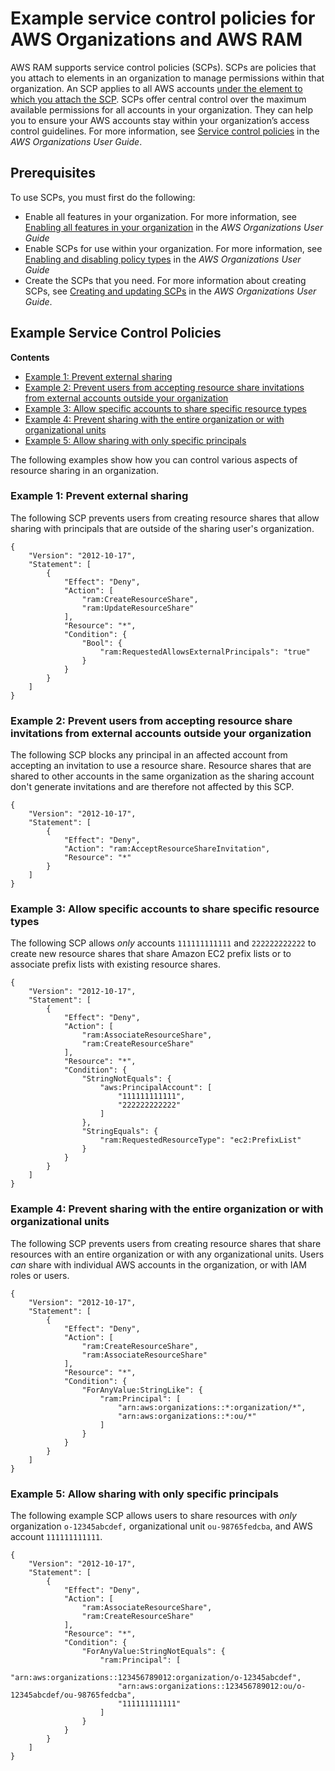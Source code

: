 # Example service control policies for AWS Organizations and AWS RAM<a name="scp"></a>

AWS RAM supports service control policies \(SCPs\)\. SCPs are policies that you attach to elements in an organization to manage permissions within that organization\. An SCP applies to all AWS accounts [under the element to which you attach the SCP](https://docs.aws.amazon.com/organizations/latest/userguide/orgs_manage_policies_inheritance_auth.html)\. SCPs offer central control over the maximum available permissions for all accounts in your organization\. They can help you to ensure your AWS accounts stay within your organization’s access control guidelines\. For more information, see [ Service control policies](https://docs.aws.amazon.com/organizations/latest/userguide/orgs_manage_policies_type-auth.html) in the *AWS Organizations User Guide*\.

## Prerequisites<a name="scp-prereqs"></a>

To use SCPs, you must first do the following:
+ Enable all features in your organization\. For more information, see [Enabling all features in your organization](https://docs.aws.amazon.com/organizations/latest/userguide/orgs_manage_org_support-all-features.html) in the *AWS Organizations User Guide*
+ Enable SCPs for use within your organization\. For more information, see [Enabling and disabling policy types](https://docs.aws.amazon.com/organizations/latest/userguide/orgs_manage_policies_enable-disable.html) in the *AWS Organizations User Guide*
+ Create the SCPs that you need\. For more information about creating SCPs, see [ Creating and updating SCPs](https://docs.aws.amazon.com/organizations/latest/userguide/orgs_manage_policies_scp-create.html) in the *AWS Organizations User Guide*\.

## Example Service Control Policies<a name="scp-examples"></a>

**Contents**
+ [Example 1: Prevent external sharing](#example-one)
+ [Example 2: Prevent users from accepting resource share invitations from external accounts outside your organization](#example-two)
+ [Example 3: Allow specific accounts to share specific resource types](#example-three)
+ [Example 4: Prevent sharing with the entire organization or with organizational units](#example-four)
+ [Example 5: Allow sharing with only specific principals](#example-five)

The following examples show how you can control various aspects of resource sharing in an organization\.

### Example 1: Prevent external sharing<a name="example-one"></a>

The following SCP prevents users from creating resource shares that allow sharing with principals that are outside of the sharing user's organization\.

```
{
    "Version": "2012-10-17",
    "Statement": [
        {
            "Effect": "Deny",
            "Action": [
                "ram:CreateResourceShare",
                "ram:UpdateResourceShare"
            ],
            "Resource": "*",
            "Condition": {
                "Bool": {
                    "ram:RequestedAllowsExternalPrincipals": "true"
                }
            }
        }
    ]
}
```

### Example 2: Prevent users from accepting resource share invitations from external accounts outside your organization<a name="example-two"></a>

The following SCP blocks any principal in an affected account from accepting an invitation to use a resource share\. Resource shares that are shared to other accounts in the same organization as the sharing account don't generate invitations and are therefore not affected by this SCP\.

```
{
    "Version": "2012-10-17",
    "Statement": [
        {
            "Effect": "Deny",
            "Action": "ram:AcceptResourceShareInvitation",
            "Resource": "*"
        }
    ]
}
```

### Example 3: Allow specific accounts to share specific resource types<a name="example-three"></a>

The following SCP allows *only* accounts `111111111111` and `222222222222` to create new resource shares that share Amazon EC2 prefix lists or to associate prefix lists with existing resource shares\.

```
{
    "Version": "2012-10-17",
    "Statement": [
        {
            "Effect": "Deny",
            "Action": [
                "ram:AssociateResourceShare",
                "ram:CreateResourceShare"
            ],
            "Resource": "*",
            "Condition": {
                "StringNotEquals": {
                    "aws:PrincipalAccount": [
                        "111111111111",
                        "222222222222"
                    ]
                },
                "StringEquals": {
                    "ram:RequestedResourceType": "ec2:PrefixList"
                }
            }
        }
    ]
}
```

### Example 4: Prevent sharing with the entire organization or with organizational units<a name="example-four"></a>

The following SCP prevents users from creating resource shares that share resources with an entire organization or with any organizational units\. Users *can* share with individual AWS accounts in the organization, or with IAM roles or users\.

```
{
    "Version": "2012-10-17",
    "Statement": [
        {
            "Effect": "Deny",
            "Action": [
                "ram:CreateResourceShare",
                "ram:AssociateResourceShare"
            ],
            "Resource": "*",
            "Condition": {
                "ForAnyValue:StringLike": {
                    "ram:Principal": [
                        "arn:aws:organizations::*:organization/*",
                        "arn:aws:organizations::*:ou/*"
                    ]
                }
            }
        }
    ]
}
```

### Example 5: Allow sharing with only specific principals<a name="example-five"></a>

The following example SCP allows users to share resources with *only* organization `o-12345abcdef,` organizational unit `ou-98765fedcba`, and AWS account `111111111111`\.

```
{
    "Version": "2012-10-17",
    "Statement": [
        {
            "Effect": "Deny",
            "Action": [
                "ram:AssociateResourceShare",
                "ram:CreateResourceShare"
            ],
            "Resource": "*",
            "Condition": {
                "ForAnyValue:StringNotEquals": {
                    "ram:Principal": [
                        "arn:aws:organizations::123456789012:organization/o-12345abcdef",
                        "arn:aws:organizations::123456789012:ou/o-12345abcdef/ou-98765fedcba",
                        "111111111111"
                    ]
                }
            }
        }
    ]
}
```